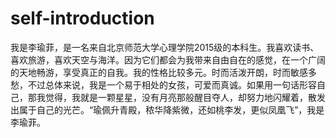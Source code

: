 # self-introduction
我是李瑜菲，是一名来自北京师范大学心理学院2015级的本科生。我喜欢读书、喜欢旅游，喜欢天空与海洋。因为它们都会为我带来自由自在的感觉，在一个广阔的天地畅游，享受真正的自我。我的性格比较多元。时而活泼开朗，时而敏感多愁，不过总体来说，我是一个易于相处的女孩，可爱而真诚。如果用一句话形容自己，那我觉得，我就是一颗星星，没有月亮那般醒目夺人，却努力地闪耀着，散发出属于自己的光芒。“瑜佩升青殿，秾华降紫微，还如桃李发，更似凤凰飞”，我是李瑜菲。
